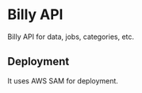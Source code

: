 # Billy API
Billy API for data, jobs, categories, etc.

## Deployment
It uses AWS SAM for deployment.